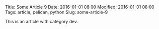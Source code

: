 Title: Some Article 9
Date: 2016-01-01 08:00
Modified: 2016-01-01 08:00
Tags: article, pelican, python
Slug: some-article-9

This is an article with category dev.